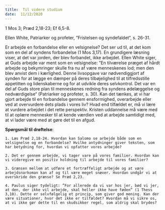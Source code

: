 ```yaml
---
title:  Til videre studium
date:  11/12/2020
---
```


1 Mos 3; Præd 2,18-23; Ef 6,5-8.

Ellen White, Patriarker og profeter, ”Fristelsen og syndefaldet“, s. 26-31.

Er arbejde en forbandelse eller en velsignelse? Det ser ud til, at det kom som en del af syndens forbandelse (1 Mos 3,17). En grundigere læsning viser, at det var jorden, der blev forbandet, ikke arbejdet. Ellen White siger, at Guds arbejde var ment som en velsignelse: ”En tilværelse præget af hårdt arbejde og bekymringer skulle fra nu af være menneskenes lod; men den blev anvist dem i kærlighed. Denne livsopgave var nødvendiggjort af synden for at lægge en dæmper på deres tilbøjelighed til at tilfredsstille appetitten og lidenskaberne og for at udvikle deres selvkontrol. Det var en del af Guds store plan til menneskenes redning fra syndens ødelæggelse og nedværdigelse“ (Patriarker og profeter, s. 30). Kan det tænkes, at vi har gjort arbejde til en forbandelse gennem ensformighed, overarbejde eller ved at overvurdere dets plads i vores liv? Hvad end tilfældet er, må vi lære at vurdere arbejdet i det rette perspektiv. Kristen uddannelse må være med til at oplære mennesker til at kende værdien ved at arbejde samtidigt med, at vi lader være med at gøre det til en afgud.

**Spørgsmål til drøftelse**:

`1.	Læs Præd 2,18-24. Hvordan kan Salomo se arbejde både som en velsignelse og en forbandelse? Hvilke antydninger giver teksten, som har betydning for, hvordan vi opfatter vores arbejde?`

`2.	Det er gennem arbejde, vi tager vare på vores familier. Hvordan kan vi videregive en positiv holdning til arbejde til vores familier?`

`3.	Grænsen mellem at udføre et fortræffeligt arbejde og at være arbejdsnarkoman kan af og til være meget snæver. Hvordan undgår vi at overskride den grænse? Se Præd 2,23.`

`4.	Paulus siger tydeligt: ”For allerede da vi var hos jer, bød vi jer, at den, der ikke vil arbejde, skal heller ikke have føden“ (1 Thess 3,10). Dette er selvfølgelig et princip, som giver god mening. Kan der være situationer, hvor det ikke er tilfældet? Hvordan må vi sikre os, at vi ikke gør dette til en skudsikker regel, som aldrig skal brydes?`